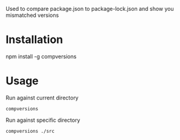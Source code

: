 Used to compare package.json to package-lock.json and show you mismatched versions

# Installation
npm install -g compversions

# Usage
Run against current directory

````
compversions
````

Run against specific directory

````
compversions ./src
````
